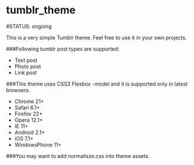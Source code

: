tumblr_theme
============

#STATUS: ongoing

This is a very simple Tumblr theme. Feel free to use it in your own projects.

###Following tumblr post types are supported:

 - Text post
 - Photo post
 - Link post


###This theme uses CSS3 Flexbox -model and it is supported only in latest browsers.

 - Chrome 21+
 - Safari 6.1+
 - Firefox 22+
 - Opera 12.1+
 - IE 11+
 - Android 2.1+
 - iOS 7.1+
 - WindowsPhone 11+

###You may want to add normalisze.css into theme assets.
